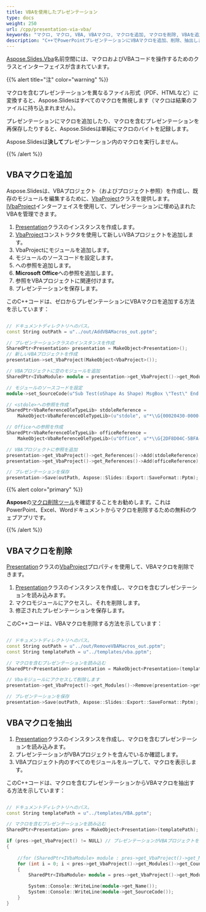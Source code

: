 ```yaml
---
title: VBAを使用したプレゼンテーション
type: docs
weight: 250
url: /cpp/presentation-via-vba/
keywords: "マクロ, マクロ, VBA, VBAマクロ, マクロを追加, マクロを削除, VBAを追加, VBAを削除, マクロを抽出, VBAを抽出, PowerPointマクロ, PowerPointプレゼンテーション, C++, CPP, Aspose.Slides for C++"
description: "C++でPowerPointプレゼンテーションにVBAマクロを追加、削除、抽出します"
---
```


[Aspose.Slides.Vba](https://reference.aspose.com/slides/cpp/namespace/aspose.slides.vba/)名前空間には、マクロおよびVBAコードを操作するためのクラスとインターフェイスが含まれています。

{{% alert title="注" color="warning" %}} 

マクロを含むプレゼンテーションを異なるファイル形式（PDF、HTMLなど）に変換すると、Aspose.Slidesはすべてのマクロを無視します（マクロは結果のファイルに持ち込まれません）。

プレゼンテーションにマクロを追加したり、マクロを含むプレゼンテーションを再保存したりすると、Aspose.Slidesは単純にマクロのバイトを記録します。

Aspose.Slidesは**決して**プレゼンテーション内のマクロを実行しません。

{{% /alert %}}

## **VBAマクロを追加**

Aspose.Slidesは、VBAプロジェクト（およびプロジェクト参照）を作成し、既存のモジュールを編集するために、[VbaProject](https://reference.aspose.com/slides/cpp/class/aspose.slides.vba.vba_project)クラスを提供します。[IVbaProject](https://reference.aspose.com/slides/cpp/class/aspose.slides.vba.i_vba_project/)インターフェイスを使用して、プレゼンテーションに埋め込まれたVBAを管理できます。

1. [Presentation](https://reference.aspose.com/slides/cpp/class/aspose.slides.presentation)クラスのインスタンスを作成します。
1. [VbaProject](https://reference.aspose.com/slides/cpp/class/aspose.slides.vba.vba_project#a01b7a0287df8a75f2f8d85185f3e197b)コンストラクタを使用して新しいVBAプロジェクトを追加します。
1. VbaProjectにモジュールを追加します。
1. モジュールのソースコードを設定します。
1. <stdole>への参照を追加します。
1. **Microsoft Office**への参照を追加します。
1. 参照をVBAプロジェクトに関連付けます。
1. プレゼンテーションを保存します。

このC++コードは、ゼロからプレゼンテーションにVBAマクロを追加する方法を示しています：

```c++

// ドキュメントディレクトリへのパス。
const String outPath = u"../out/AddVBAMacros_out.pptm";

// プレゼンテーションクラスのインスタンスを作成
SharedPtr<Presentation> presentation = MakeObject<Presentation>();
// 新しいVBAプロジェクトを作成
presentation->set_VbaProject(MakeObject<VbaProject>());

// VBAプロジェクトに空のモジュールを追加
SharedPtr<IVbaModule> module = presentation->get_VbaProject()->get_Modules()->AddEmptyModule(u"Module");

// モジュールのソースコードを設定
module->set_SourceCode(u"Sub Test(oShape As Shape) MsgBox \"Test\" End Sub");

// <stdole>への参照を作成
SharedPtr<VbaReferenceOleTypeLib> stdoleReference =
	MakeObject<VbaReferenceOleTypeLib>(u"stdole", u"*\\G{00020430-0000-0000-C000-000000000046}#2.0#0#C:\\Windows\\system32\\stdole2.tlb#OLE Automation");

// Officeへの参照を作成
SharedPtr<VbaReferenceOleTypeLib> officeReference =
	MakeObject<VbaReferenceOleTypeLib>(u"Office", u"*\\G{2DF8D04C-5BFA-101B-BDE5-00AA0044DE52}#2.0#0#C:\\Program Files\\Common Files\\Microsoft Shared\\OFFICE14\\MSO.DLL#Microsoft Office 14.0 Object Library");

// VBAプロジェクトに参照を追加
presentation->get_VbaProject()->get_References()->Add(stdoleReference);
presentation->get_VbaProject()->get_References()->Add(officeReference);

// プレゼンテーションを保存
presentation->Save(outPath, Aspose::Slides::Export::SaveFormat::Pptm);
```

{{% alert color="primary" %}} 

**Aspose**の[マクロ削除ツール](https://products.aspose.app/slides/remove-macros)を確認することをお勧めします。これはPowerPoint、Excel、Wordドキュメントからマクロを削除するための無料のウェブアプリです。 

{{% /alert %}} 

## **VBAマクロを削除**

[Presentation](https://reference.aspose.com/slides/cpp/class/aspose.slides.presentation)クラスの[VbaProject](https://reference.aspose.com/slides/cpp/class/aspose.slides.presentation#ac9554082a2ac5ed57adf6012c90da5f4)プロパティを使用して、VBAマクロを削除できます。

1. [Presentation](https://reference.aspose.com/slides/cpp/class/aspose.slides.presentation)クラスのインスタンスを作成し、マクロを含むプレゼンテーションを読み込みます。
1. マクロモジュールにアクセスし、それを削除します。
1. 修正されたプレゼンテーションを保存します。

このC++コードは、VBAマクロを削除する方法を示しています： 

```c++

// ドキュメントディレクトリへのパス。
const String outPath = u"../out/RemoveVBAMacros_out.pptm";
const String templatePath = u"../templates/vba.pptm";

// マクロを含むプレゼンテーションを読み込む
SharedPtr<Presentation> presentation = MakeObject<Presentation>(templatePath);

// Vbaモジュールにアクセスして削除します
presentation->get_VbaProject()->get_Modules()->Remove(presentation->get_VbaProject()->get_Modules()->idx_get(0));

// プレゼンテーションを保存
presentation->Save(outPath, Aspose::Slides::Export::SaveFormat::Pptm);
```

## **VBAマクロを抽出**

1. [Presentation](https://reference.aspose.com/slides/cpp/class/aspose.slides.presentation)クラスのインスタンスを作成し、マクロを含むプレゼンテーションを読み込みます。
2. プレゼンテーションがVBAプロジェクトを含んでいるか確認します。
3. VBAプロジェクト内のすべてのモジュールをループして、マクロを表示します。

このC++コードは、マクロを含むプレゼンテーションからVBAマクロを抽出する方法を示しています： 

```c++

// ドキュメントディレクトリへのパス。
const String templatePath = u"../templates/VBA.pptm";

// マクロを含むプレゼンテーションを読み込む
SharedPtr<Presentation> pres = MakeObject<Presentation>(templatePath);

if (pres->get_VbaProject() != NULL) // プレゼンテーションがVBAプロジェクトを含んでいるか確認
{
	
	//for (SharedPtr<IVbaModule> module : pres->get_VbaProject()->get_Modules())
	for (int i = 0; i < pres->get_VbaProject()->get_Modules()->get_Count(); i++)
	{
		SharedPtr<IVbaModule> module = pres->get_VbaProject()->get_Modules()->idx_get(i);

		System::Console::WriteLine(module->get_Name());
		System::Console::WriteLine(module->get_SourceCode());
	}
}
```
